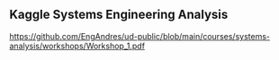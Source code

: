 ## Kaggle Systems Engineering Analysis

https://github.com/EngAndres/ud-public/blob/main/courses/systems-analysis/workshops/Workshop_1.pdf
